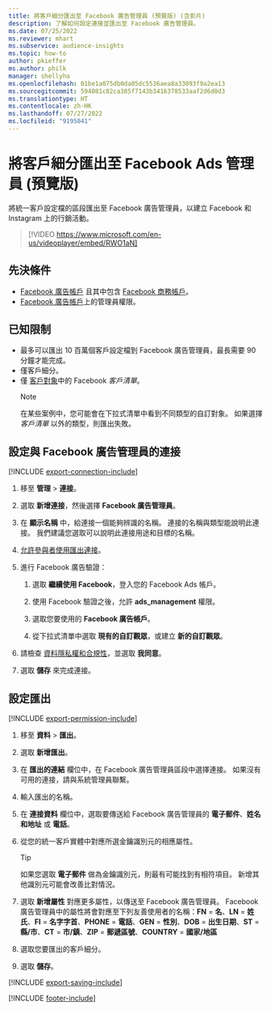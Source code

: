 ```yaml
---
title: 將客戶細分匯出至 Facebook 廣告管理員 (預覽版) (含影片)
description: 了解如何設定連接並匯出至 Facebook 廣告管理員。
ms.date: 07/25/2022
ms.reviewer: mhart
ms.subservice: audience-insights
ms.topic: how-to
author: pkieffer
ms.author: philk
manager: shellyha
ms.openlocfilehash: 01be1a075db0da05dc5536aea8a33093f9a2ea13
ms.sourcegitcommit: 594081c82ca385f7143b3416378533aaf2d6d0d3
ms.translationtype: HT
ms.contentlocale: zh-HK
ms.lasthandoff: 07/27/2022
ms.locfileid: "9195041"
---
```

# <a name="export-segments-to-facebook-ads-manager-preview"></a>將客戶細分匯出至 Facebook Ads 管理員 (預覽版)

將統一客戶設定檔的區段匯出至 Facebook 廣告管理員，以建立 Facebook 和 Instagram 上的行銷活動。

> [!VIDEO https://www.microsoft.com/en-us/videoplayer/embed/RWO1aN]

## <a name="prerequisites"></a>先決條件

- [Facebook 廣告帳戶](https://www.facebook.com/business/learn/lessons/step-by-step-ads-manager-account) 且其中包含 [Facebook 商務帳戶](https://business.facebook.com/)。
- [Facebook 廣告帳戶](https://www.facebook.com/business/learn/lessons/step-by-step-ads-manager-account)上的管理員權限。

## <a name="known-limitations"></a>已知限制

- 最多可以匯出 10 百萬個客戶設定檔到 Facebook 廣告管理員，最長需要 90 分鐘才能完成。
- 僅客戶細分。
- 僅 [客戶對象](https://www.facebook.com/business/help/744354708981227?id=2469097953376494)中的 Facebook *客戶清單*。
  > [!NOTE]
  > 在某些案例中，您可能會在下拉式清單中看到不同類型的自訂對象。 如果選擇 *客戶清單* 以外的類型，則匯出失敗。

## <a name="set-up-connection-to-facebook-ads-manager"></a>設定與 Facebook 廣告管理員的連接

[!INCLUDE [export-connection-include](includes/export-connection-admn.md)]

1. 移至 **管理** > **連接**。

1. 選取 **新增連接**，然後選擇 **Facebook 廣告管理員**。

1. 在 **顯示名稱** 中，給連接一個能夠辨識的名稱。 連接的名稱與類型能說明此連接。 我們建議您選取可以說明此連接用途和目標的名稱。

1. [允許參與者使用匯出連接](connections.md#allow-contributors-to-use-a-connection-for-exports)。

1. 進行 Facebook 廣告驗證：

   1. 選取 **繼續使用 Facebook**，登入您的 Facebook Ads 帳戶。

   1. 使用 Facebook 驗證之後，允許 **ads_management** 權限。

   1. 選取您要使用的 **Facebook 廣告帳戶**。

   1. 從下拉式清單中選取 **現有的自訂觀眾**，或建立 **新的自訂觀眾**。

1. 請檢查 [資料隱私權和合規性](connections.md#data-privacy-and-compliance)，並選取 **我同意**。

1. 選取 **儲存** 來完成連接。

## <a name="configure-an-export"></a>設定匯出

[!INCLUDE [export-permission-include](includes/export-permission.md)]

1. 移至 **資料** > **匯出**。

1. 選取 **新增匯出**。

1. 在 **匯出的連結** 欄位中，在 Facebook 廣告管理員區段中選擇連接。 如果沒有可用的連接，請與系統管理員聯繫。

1. 輸入匯出的名稱。

1. 在 **連接資料** 欄位中，選取要傳送給 Facebook 廣告管理員的 **電子郵件**、**姓名和地址** 或 **電話**。

1. 從您的統一客戶實體中對應所選金鑰識別元的相應屬性。
   > [!TIP]
   > 如果您選取 **電子郵件** 做為金鑰識別元，則最有可能找到有相符項目。 新增其他識別元可能會改善比對情況。

1. 選取 **新增屬性** 對應更多屬性，以傳送至 Facebook 廣告管理員。 Facebook 廣告管理員中的屬性將會對應至下列友善使用者的名稱：**FN** = **名**、**LN** = **姓氏**、**FI** = **名字字首**、**PHONE** = **電話**、**GEN** = **性別**、**DOB** = **出生日期**、**ST** = **縣/市**、**CT** = **市/鎮**、**ZIP** = **郵遞區號**、**COUNTRY** = **國家/地區**

1. 選取您要匯出的客戶細分。

1. 選取 **儲存**。

[!INCLUDE [export-saving-include](includes/export-saving.md)]

[!INCLUDE [footer-include](includes/footer-banner.md)]
